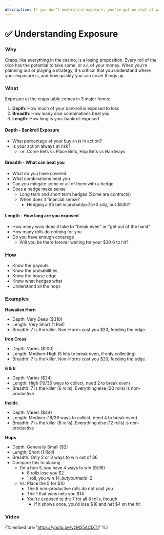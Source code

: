 ```yaml
---
description: If you don't understand exposure, you've got no shot at walking away a winner.
---
```


# ✅ Understanding Exposure

### Why

Craps, like everything in the casino, is a losing proposition. Every roll of the dice has the potential to take some, or all, of your money. When you're planning out or playing a strategy, it's critical that you understand where your exposure is, and how quickly you can cover things up.

### What

Exposure at the craps table comes in 3 major forms:

1. **Depth**: How much of your bankroll is exposed to loss
2. **Breadth**: How many dice combinations beat you&#x20;
3. **Length**: How long is your bankroll exposed

#### Depth - Bankroll Exposure

* What percentage of your buy-in is in action?
* Is your action always at risk?
  * i.e. Come Bets vs Place Bets, Hop Bets vs Hardways

#### Breadth - What can beat you

* What do you have covered
* What combinations beat you
* Can you mitigate some or all of them with a hedge
* Does a hedge make sense
  * Long term and short term hedges (Some are contracts)
  * When does it financial sense?
    * Hedging a $5 bet is probably=75\*3 silly, but $500?

#### Length - How long are you exposed

* How many wins does it take to "break even" or "get out of the hand"
* How many rolls do nothing for you
* Do you have enough coverage
  * Will you be there forever waiting for your $30 6 to hit?

### How

* Know the payouts
* Know the probabilities
* Know the house edge
* Know what hedges what
* Understand all the hops

### Examples

**Hawaiian Horn**

* Depth: Very Deep ($310)
* Length: Very Short (1 Roll)
* Breadth: 7 is the killer. Non-Horns cost you $20, feeding the edge.

**Iron Cross**

* Depth: Varies ($100)
* Length: Medium-High (5 hits to break even, if only collecting)
* Breadth: 7 is the killer. Non-Horns cost you $20, feeding the edge.

**6 & 8**

* Depth: Varies ($24)
* Length: High (10/36 ways to collect, need 2 to break even)
* Breadth: 7 is the killer (6 rolls), Everything else (20 rolls) is non-productive

**Inside**

* Depth: Varies ($44)
* Length: Medium (18/36 ways to collect, need 4 to break even)
* Breadth: 7 is the killer (6 rolls), Everything else (12 rolls) is non-productive

**Hops**

* Depth: Generally Small ($2)
* Length: Short (1 Roll)
* Breadth: Only 2 or 3 ways to win out of 36
* Compare this to placing
  * On a hop 5, you have 4 ways to win (9/36)
    * 8 rolls lose you $2
    * 1 roll, you win $14, but your net is -$2
  * Vs: Place the 5 for $10
    * The 8 non-productive rolls do not cost you
    * The 1 that wins nets you $14
    * You're exposed to the 7 for all 8 rolls, though
      * If it shows once, you'd lose $10 and net $4 on the hit

### Video

{% embed url="https://youtu.be/vzM254CIXTI" %}

